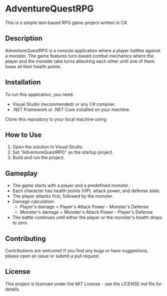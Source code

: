 # AdventureQuestRPG

This is a simple text-based RPG game project written in C#.

## Description

AdventureQuestRPG is a console application where a player battles against a monster. The game features turn-based combat mechanics where the player and the monster take turns attacking each other until one of them loses all their health points.

## Installation

To run this application, you need:

- Visual Studio (recommended) or any C# compiler.
- .NET Framework or .NET Core installed on your machine.

Clone this repository to your local machine using:

## How to Use

1. Open the solution in Visual Studio.
2. Set "AdventureQuestRPG" as the startup project.
3. Build and run the project.

## Gameplay

- The game starts with a player and a predefined monster.
- Each character has health points (HP), attack power, and defense stats.
- The player attacks first, followed by the monster.
- Damage calculation:
  - Player's damage = Player's Attack Power - Monster's Defense
  - Monster's damage = Monster's Attack Power - Player's Defense
- The battle continues until either the player or the monster's health drops to zero.

## Contributing

Contributions are welcome! If you find any bugs or have suggestions, please open an issue or submit a pull request.

## License

This project is licensed under the MIT License - see the LICENSE.md file for details.
